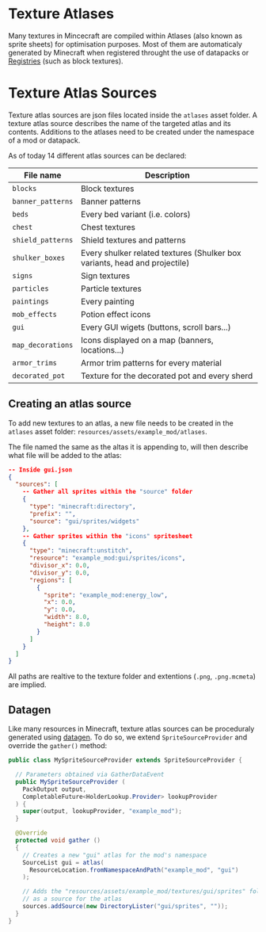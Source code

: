 # Texture Atlases

Many textures in Mincecraft are compiled within Atlases (also known as sprite sheets) for optimisation purposes. Most of them are automaticaly generated by Minecraft when registered throught the use of datapacks or [Registries][reg] (such as block textures).

# Texture Atlas Sources

Texture atlas sources are json files located inside the `atlases` asset folder.
A texture atlas source describes the name of the targeted atlas and its contents. Additions to the atlases need to be created under the namespace of a mod or datapack.

As of today 14 different atlas sources can be declared:

|File name|Description|
|--|--| 
|`blocks`|Block textures|
|`banner_patterns`|Banner patterns|
|`beds`|Every bed variant (i.e. colors)|
|`chest`|Chest textures|
|`shield_patterns`|Shield textures and patterns|
|`shulker_boxes`|Every shulker related textures (Shulker box variants, head and projectile)|
|`signs`|Sign textures|
|`particles`|Particle textures|
|`paintings`|Every painting|
|`mob_effects`|Potion effect icons|
|`gui`|Every GUI wigets (buttons, scroll bars...)|
|`map_decorations`|Icons displayed on a map (banners, locations...)|
|`armor_trims`|Armor trim patterns for every material|
|`decorated_pot`|Texture for the decorated pot and every sherd|

## Creating an atlas source

To add new textures to an atlas, a new file needs to be created in the `atlases` asset folder: `resources/assets/example_mod/atlases`.

The file named the same as the altas it is appending to, will then describe what file will be added to the atlas:
```json
-- Inside gui.json
{
  "sources": [
    -- Gather all sprites within the "source" folder
    {
      "type": "minecraft:directory",
      "prefix": "",
      "source": "gui/sprites/widgets"
    },
    -- Gather sprites within the "icons" spritesheet
    {
      "type": "minecraft:unstitch",
      "resource": "example_mod:gui/sprites/icons",
      "divisor_x": 0.0,
      "divisor_y": 0.0,
      "regions": [
        {
          "sprite": "example_mod:energy_low",
          "x": 0.0,
          "y": 0.0,
          "width": 8.0,
          "height": 8.0
        }
      ]
    }
  ]
}
```

All paths are realtive to the texture folder and extentions (`.png`, `.png.mcmeta`) are implied.


## Datagen

Like many resources in Minecraft, texture atlas sources can be proceduraly generated using [datagen][dtgn]. To do so, we extend `SpriteSourceProvider` and override the `gather()` method:

```Java
public class MySpriteSourceProvider extends SpriteSourceProvider {

  // Parameters obtained via GatherDataEvent
  public MySpriteSourceProvider (
    PackOutput output,
    CompletableFuture<HolderLookup.Provider> lookupProvider
  ) {
    super(output, lookupProvider, "example_mod");
  }

  @Override
  protected void gather ()
  {
    // Creates a new "gui" atlas for the mod's namespace
    SourceList gui = atlas(
      ResourceLocation.fromNamespaceAndPath("example_mod", "gui")
    );

    // Adds the "resources/assets/example_mod/textures/gui/sprites" folder
    // as a source for the atlas
    sources.addSource(new DirectoryLister("gui/sprites", ""));
  }
}
```

[reg]:../../../concepts/registries.md
[dtgn]:../../index.md#data-generation